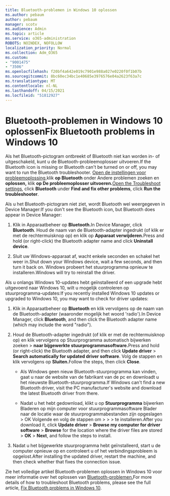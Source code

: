 ```yaml
---
title: Bluetooth-problemen in Windows 10 oplossen
ms.author: pebaum
author: pebaum
manager: scotv
ms.audience: Admin
ms.topic: article
ms.service: o365-administration
ROBOTS: NOINDEX, NOFOLLOW
localization_priority: Normal
ms.collection: Adm_O365
ms.custom:
- "9001475"
- "3506"
ms.openlocfilehash: f20bf4a642e019c7901e988a027e0220f0f1b07b
ms.sourcegitcommit: 8bc60ec34bc1e40685e3976576e04a2623f63a7c
ms.translationtype: MT
ms.contentlocale: nl-NL
ms.lasthandoff: 04/15/2021
ms.locfileid: "51812927"
---
```

# <a name="fix-bluetooth-problems-in-windows-10"></a><span data-ttu-id="32ea5-102">Bluetooth-problemen in Windows 10 oplossen</span><span class="sxs-lookup"><span data-stu-id="32ea5-102">Fix Bluetooth problems in Windows 10</span></span>

<span data-ttu-id="32ea5-103">Als het Bluetooth-pictogram ontbreekt of Bluetooth niet kan worden in- of uitgeschakeld, kunt u de Bluetooth-probleemoplosser uitvoeren.</span><span class="sxs-lookup"><span data-stu-id="32ea5-103">If the Bluetooth icon is missing or Bluetooth can't be turned on or off, you may want to run the Bluetooth troubleshooter.</span></span> <span data-ttu-id="32ea5-104">[Open de instellingen voor probleemoplossing,](ms-settings:troubleshoot)klik **op Bluetooth** onder Andere problemen zoeken en **oplossen,** klik **op De probleemoplosser uitvoeren.**</span><span class="sxs-lookup"><span data-stu-id="32ea5-104">[Open the Troubleshoot settings](ms-settings:troubleshoot), click **Bluetooth** under **Find and fix other problems**, click **Run the troubleshooter**.</span></span>

<span data-ttu-id="32ea5-105">Als u het Bluetooth-pictogram niet ziet, wordt Bluetooth wel weergegeven in Device Manager:</span><span class="sxs-lookup"><span data-stu-id="32ea5-105">If you don't see the Bluetooth icon, but Bluetooth does appear in Device Manager:</span></span>

1. <span data-ttu-id="32ea5-106">Klik in Apparaatbeheer op **Bluetooth.**</span><span class="sxs-lookup"><span data-stu-id="32ea5-106">In Device Manager, click **Bluetooth**.</span></span> <span data-ttu-id="32ea5-107">Houd de naam van de Bluetooth-adapter ingedrukt (of klik er met de rechtermuisknop op) en klik op **Apparaat verwijderen.**</span><span class="sxs-lookup"><span data-stu-id="32ea5-107">Press and hold (or right-click) the Bluetooth adapter name and click **Uninstall device**.</span></span>

2. <span data-ttu-id="32ea5-108">Sluit uw Windows-apparaat af, wacht enkele seconden en schakel het weer in.</span><span class="sxs-lookup"><span data-stu-id="32ea5-108">Shut down your Windows device, wait a few seconds, and then turn it back on.</span></span> <span data-ttu-id="32ea5-109">Windows probeert het stuurprogramma opnieuw te installeren.</span><span class="sxs-lookup"><span data-stu-id="32ea5-109">Windows will try to reinstall the driver.</span></span>

<span data-ttu-id="32ea5-110">Als u onlangs Windows 10-updates hebt geïnstalleerd of een upgrade hebt uitgevoerd naar Windows 10, wilt u mogelijk controleren op stuurprogramma-updates:</span><span class="sxs-lookup"><span data-stu-id="32ea5-110">If you recently installed Windows 10 updates or upgraded to Windows 10, you may want to check for driver updates:</span></span>

1. <span data-ttu-id="32ea5-111">Klik in Apparaatbeheer op **Bluetooth** en klik vervolgens op de naam van de Bluetooth-adapter (waaronder mogelijk het woord 'radio').</span><span class="sxs-lookup"><span data-stu-id="32ea5-111">In Device Manager, click **Bluetooth**, and then click the Bluetooth adapter name (which may include the word "radio").</span></span>

2. <span data-ttu-id="32ea5-112">Houd de Bluetooth-adapter ingedrukt (of klik er met de rechtermuisknop op) en klik vervolgens op Stuurprogramma automatisch bijwerken zoeken  >  **naar bijgewerkte stuurprogrammasoftware.**</span><span class="sxs-lookup"><span data-stu-id="32ea5-112">Press and hold (or right-click) the Bluetooth adapter, and then click **Update driver** > **Search automatically for updated driver software**.</span></span> <span data-ttu-id="32ea5-113">Volg de stappen en klik vervolgens op **Sluiten.**</span><span class="sxs-lookup"><span data-stu-id="32ea5-113">Follow the steps, then click **Close**.</span></span>

      - <span data-ttu-id="32ea5-114">Als Windows geen nieuw Bluetooth-stuurprogramma kan vinden, gaat u naar de website van de fabrikant van de pc en downloadt u het nieuwste Bluetooth-stuurprogramma.</span><span class="sxs-lookup"><span data-stu-id="32ea5-114">If Windows can't find a new Bluetooth driver, visit the PC manufacturer's website and download the latest Bluetooth driver from there.</span></span>

    - <span data-ttu-id="32ea5-115">Nadat u het hebt gedownload, klikt u op **Stuurprogramma** bijwerken Bladeren op mijn computer voor stuurprogrammasoftware Blader naar de locatie waar de stuurprogrammabestanden zijn opgeslagen > OK Volgende en volg de stappen om  >    >     >  te installeren.</span><span class="sxs-lookup"><span data-stu-id="32ea5-115">After you download it, click **Update driver** > **Browse my computer for driver software** > **Browse** for the location where the driver files are stored > **OK** > **Next**, and follow the steps to install.</span></span>

3. <span data-ttu-id="32ea5-116">Nadat u het bijgewerkte stuurprogramma hebt geïnstalleerd, start u de computer opnieuw op en controleert u of het verbindingsprobleem is opgelost.</span><span class="sxs-lookup"><span data-stu-id="32ea5-116">After installing the updated driver, restart the machine, and then check whether that fixes the connection issue.</span></span>

<span data-ttu-id="32ea5-117">Zie het volledige artikel Bluetooth-problemen oplossen in Windows 10 voor meer informatie over het oplossen van [Bluetooth-problemen.](https://support.microsoft.com/help/14169/windows-10-fix-bluetooth-problems)</span><span class="sxs-lookup"><span data-stu-id="32ea5-117">For more details of how to troubleshoot Bluetooth problems, please see the full article, [Fix Bluetooth problems in Windows 10](https://support.microsoft.com/help/14169/windows-10-fix-bluetooth-problems).</span></span>
